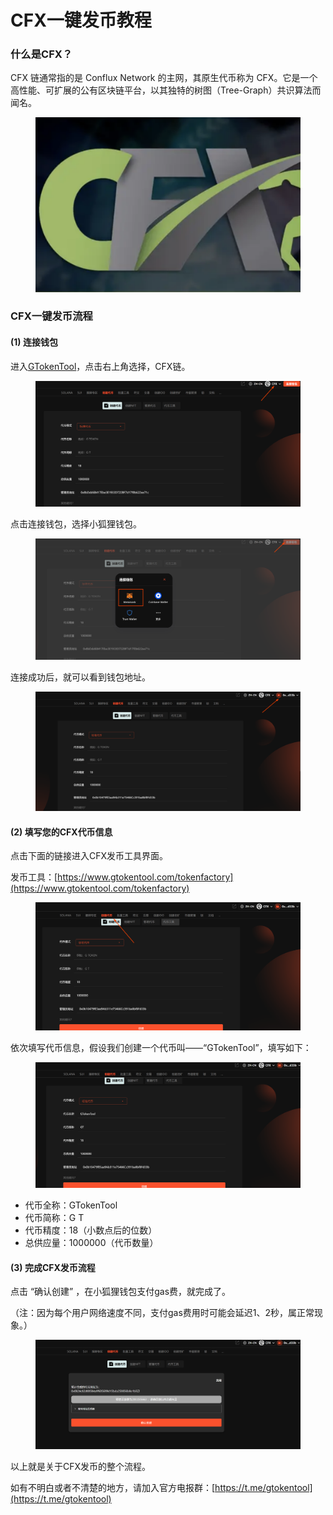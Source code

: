 # CFX一键发币教程

### 什么是CFX？ <a href="#shen-me-shi-bep20" id="shen-me-shi-bep20"></a>

CFX 链通常指的是 Conflux Network 的主网，其原生代币称为 CFX。它是一个高性能、可扩展的公有区块链平台，以其独特的树图（Tree-Graph）共识算法而闻名。

<figure><img src="../.gitbook/assets/Screenshot (1).png" alt="CFX"><figcaption></figcaption></figure>

### CFX一键发币流程 <a href="#bep20-yi-jian-fa-bi-liu-cheng" id="bep20-yi-jian-fa-bi-liu-cheng"></a>

#### **(1) 连接钱包** <a href="#id-1-lian-jie-qian-bao" id="id-1-lian-jie-qian-bao"></a>

进入[GTokenTool](https://www.gtokentool.com/tokenfactory)，点击右上角选择，CFX链。

<figure><img src="../.gitbook/assets/Screenshot.png" alt="cfx"><figcaption></figcaption></figure>

点击连接钱包，选择小狐狸钱包。

<figure><img src="../.gitbook/assets/Screenshot (2).png" alt="连接钱包"><figcaption></figcaption></figure>

连接成功后，就可以看到钱包地址。

<figure><img src="../.gitbook/assets/Screenshot (3).png" alt="显示钱包地址"><figcaption></figcaption></figure>

#### **(2) 填写您的**CFX**代币信息** <a href="#id-2-tian-xie-nin-de-bep20-dai-bi-xin-xi" id="id-2-tian-xie-nin-de-bep20-dai-bi-xin-xi"></a>

点击下面的链接进入CFX发币工具界面。

发币工具：[https://www.gtokentool.com/tokenfactory](https://www.gtokentool.com/tokenfactory)

<figure><img src="../.gitbook/assets/Screenshot (4).png" alt="cfx发币界面"><figcaption></figcaption></figure>

依次填写代币信息，假设我们创建一个代币叫——“GTokenTool”，填写如下：

<figure><img src="../.gitbook/assets/Screenshot (5).png" alt="填写CFX代币信息"><figcaption></figcaption></figure>

* 代币全称：GTokenTool
* 代币简称：G T
* 代币精度：18（小数点后的位数）
* 总供应量：1000000（代币数量）

#### **(3) 完成CFX发币流程** <a href="#id-3-wan-cheng-bep20-fa-bi-liu-cheng" id="id-3-wan-cheng-bep20-fa-bi-liu-cheng"></a>

点击 “确认创建” ，在小狐狸钱包支付gas费，就完成了。

（注：因为每个用户网络速度不同，支付gas费用时可能会延迟1、2秒，属正常现象。）

<figure><img src="../.gitbook/assets/Screenshot (6).png" alt=""><figcaption></figcaption></figure>

以上就是关于CFX发币的整个流程。

如有不明白或者不清楚的地方，请加入官方电报群：[https://t.me/gtokentool](https://t.me/gtokentool)
